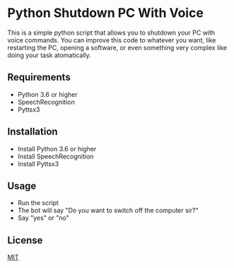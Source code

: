 # Python Shutdown PC With Voice

This is a simple python script that allows you to shutdown your PC with voice commands. You can improve this code to whatever you want, like restarting the PC, opening a software, or even something very complex like doing your task atomatically.

## Requirements

- Python 3.6 or higher
- SpeechRecognition
- Pyttsx3

## Installation

- Install Python 3.6 or higher
- Install SpeechRecognition
- Install Pyttsx3

## Usage

- Run the script
- The bot will say "Do you want to switch off the computer sir?"
- Say "yes" or "no"

## License

[MIT](https://choosealicense.com/licenses/mit/)
